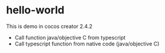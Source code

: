 # hello-world

This is demo in cocos creator 2.4.2

- Call function java/objective C from typescript
- Call typescript function from native code (java/objective C)